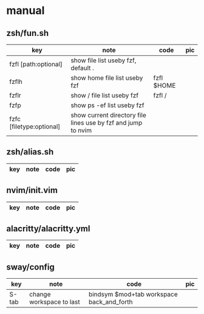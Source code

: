 # manual

## zsh/fun.sh

| key | note | code | pic |
| --- | ---- | ---- | --- |
| fzfl [path:optional] | show file list useby fzf, default . |  |  |
| fzflh | show home file list useby fzf | fzfl $HOME |  |
| fzflr | show / file list useby fzf | fzfl / |  |
| fzfp | show ps -ef list useby fzf |  |  |
| fzfc [filetype:optional] | show current directory file lines use by fzf and jump to nvim |  |  |

## zsh/alias.sh

| key | note | code | pic |
| --- | ---- | ---- | --- |

## nvim/init.vim

| key | note | code | pic |
| --- | ---- | ---- | --- |

## alacritty/alacritty.yml

| key | note | code | pic |
| --- | ---- | ---- | --- |

## sway/config

| key | note | code | pic |
| --- | ---- | ---- | --- |
| S-tab | change workspace to last | bindsym $mod+tab workspace back_and_forth |  |

